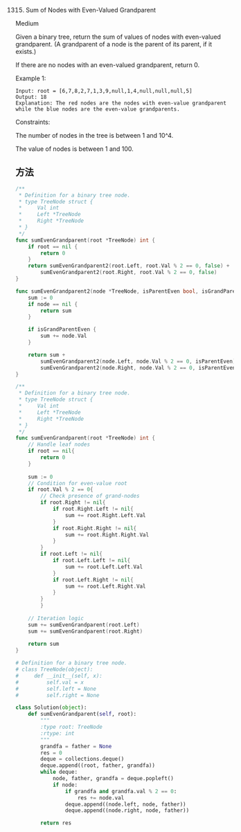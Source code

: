 1315. Sum of Nodes with Even-Valued Grandparent


Medium


Given a binary tree, return the sum of values of nodes with even-valued grandparent.  (A grandparent of a node is the parent of its parent, if it exists.)

If there are no nodes with an even-valued grandparent, return 0.

 

Example 1:



```
Input: root = [6,7,8,2,7,1,3,9,null,1,4,null,null,null,5]
Output: 18
Explanation: The red nodes are the nodes with even-value grandparent while the blue nodes are the even-value grandparents.
```


Constraints:

The number of nodes in the tree is between 1 and 10^4.

The value of nodes is between 1 and 100.


## 方法

```go
/**
 * Definition for a binary tree node.
 * type TreeNode struct {
 *     Val int
 *     Left *TreeNode
 *     Right *TreeNode
 * }
 */
func sumEvenGrandparent(root *TreeNode) int {
    if root == nil {
		return 0
	}
	return sumEvenGrandparent2(root.Left, root.Val % 2 == 0, false) +
		sumEvenGrandparent2(root.Right, root.Val % 2 == 0, false)
}

func sumEvenGrandparent2(node *TreeNode, isParentEven bool, isGrandParentEven bool) int {
	sum := 0
	if node == nil {
		return sum
	}

	if isGrandParentEven {
		sum += node.Val
	}

	return sum +
		sumEvenGrandparent2(node.Left, node.Val % 2 == 0, isParentEven) +
		sumEvenGrandparent2(node.Right, node.Val % 2 == 0, isParentEven)
}
```


```go
/**
 * Definition for a binary tree node.
 * type TreeNode struct {
 *     Val int
 *     Left *TreeNode
 *     Right *TreeNode
 * }
 */
func sumEvenGrandparent(root *TreeNode) int {
    // Handle leaf nodes
    if root == nil{
        return 0
    }
    
    sum := 0
    // Condition for even-value root
    if root.Val % 2 == 0{
        // Check presence of grand-nodes
        if root.Right != nil{
            if root.Right.Left != nil{
                sum += root.Right.Left.Val
            }
            if root.Right.Right != nil{
                sum += root.Right.Right.Val
            }
        }
        if root.Left != nil{
            if root.Left.Left != nil{
                sum += root.Left.Left.Val
            }
            if root.Left.Right != nil{
                sum += root.Left.Right.Val
            }
        }
        }
    
    // Iteration logic
    sum += sumEvenGrandparent(root.Left)
    sum += sumEvenGrandparent(root.Right)
    
    return sum
}
```



```python
# Definition for a binary tree node.
# class TreeNode(object):
#     def __init__(self, x):
#         self.val = x
#         self.left = None
#         self.right = None

class Solution(object):
    def sumEvenGrandparent(self, root):
        """
        :type root: TreeNode
        :rtype: int
        """
        grandfa = father = None
        res = 0
        deque = collections.deque()
        deque.append((root, father, grandfa))
        while deque:
            node, father, grandfa = deque.popleft()
            if node:
                if grandfa and grandfa.val % 2 == 0:
                    res += node.val
                deque.append((node.left, node, father))
                deque.append((node.right, node, father))

        return res
```